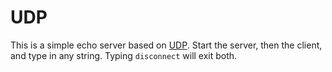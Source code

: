 # UDP
This is a simple echo server based on [UDP][udp].
Start the server, then the client, and type in any string.
Typing `disconnect` will exit both.


[udp]: https://en.wikipedia.org/wiki/User_Datagram_Protocol
